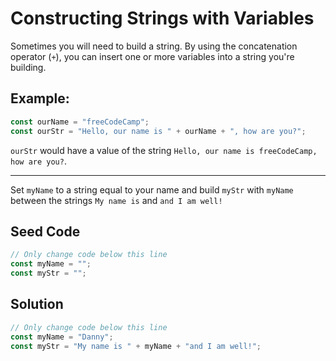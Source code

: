# Constructing Strings with Variables

Sometimes you will need to build a string. By using the concatenation operator (`+`), you can insert one or more variables into a string you're building.

## Example:

```javascript
const ourName = "freeCodeCamp";
const ourStr = "Hello, our name is " + ourName + ", how are you?";
```

`ourStr` would have a value of the string `Hello, our name is freeCodeCamp, how are you?`.

-----

Set `myName` to a string equal to your name and build `myStr` with `myName` between the strings `My name is` and `and I am well!`

## Seed Code

```javascript
// Only change code below this line
const myName = "";
const myStr = "";
```

## Solution

```javascript
// Only change code below this line
const myName = "Danny";
const myStr = "My name is " + myName + "and I am well!";
```

